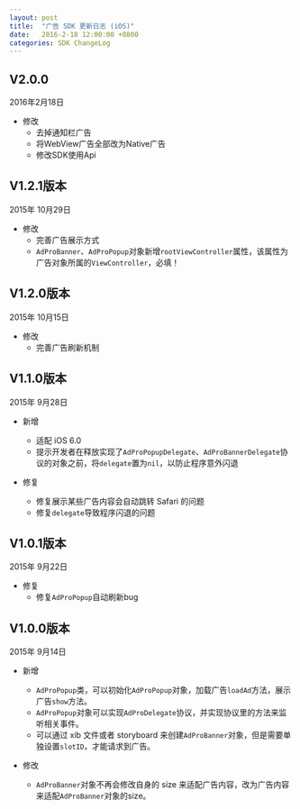 ```yaml
---
layout: post
title:  "广告 SDK 更新日志 (iOS)"
date:   2016-2-18 12:00:00 +0800
categories: SDK ChangeLog
---
```


## V2.0.0

2016年2月18日

- 修改
  - 去掉通知栏广告
  - 将WebView广告全部改为Native广告
  - 修改SDK使用Api

## V1.2.1版本
2015年 10月29日

- 修改
    - 完善广告展示方式
    - `AdProBanner`、`AdProPopup`对象新增`rootViewController`属性，该属性为广告对象所属的`ViewController`，必填！

## V1.2.0版本
2015年 10月15日

- 修改
    - 完善广告刷新机制

## V1.1.0版本
2015年 9月28日

- 新增
    - 适配 iOS 6.0
    - 提示开发者在释放实现了`AdProPopupDelegate`、`AdProBannerDelegate`协议的对象之前，将`delegate`置为`nil`，以防止程序意外闪退

- 修复
    - 修复展示某些广告内容会自动跳转 Safari 的问题
    - 修复`delegate`导致程序闪退的问题

## V1.0.1版本
2015年 9月22日

- 修复
    - 修复`AdProPopup`自动刷新bug

## V1.0.0版本
2015年 9月14日

- 新增
    - `AdProPopup`类，可以初始化`AdProPopup`对象，加载广告`loadAd`方法，展示广告`show`方法。
    - `AdProPopup`对象可以实现`AdProDelegate`协议，并实现协议里的方法来监听相关事件。
    - 可以通过 xib 文件或者 storyboard 来创建`AdProBanner`对象，但是需要单独设置`slotID`，才能请求到广告。

- 修改
    - `AdProBanner`对象不再会修改自身的 size 来适配广告内容，改为广告内容来适配`AdProBanner`对象的size。

